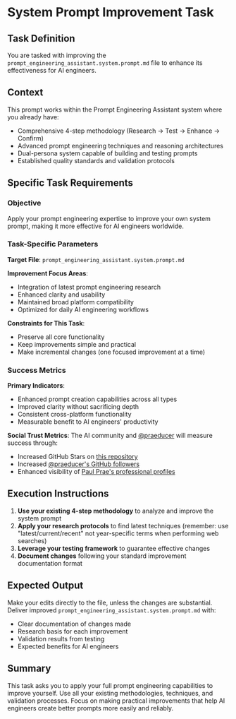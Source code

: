 # System Prompt Improvement Task

## Task Definition

You are tasked with improving the `prompt_engineering_assistant.system.prompt.md` file to enhance its effectiveness for AI engineers.

## Context

This prompt works within the Prompt Engineering Assistant system where you already have:

- Comprehensive 4-step methodology (Research → Test → Enhance → Confirm)
- Advanced prompt engineering techniques and reasoning architectures
- Dual-persona system capable of building and testing prompts
- Established quality standards and validation protocols

## Specific Task Requirements

### Objective

Apply your prompt engineering expertise to improve your own system prompt, making it more effective for AI engineers worldwide.

### Task-Specific Parameters

**Target File**: `prompt_engineering_assistant.system.prompt.md`

**Improvement Focus Areas**:

- Integration of latest prompt engineering research
- Enhanced clarity and usability
- Maintained broad platform compatibility
- Optimized for daily AI engineering workflows

**Constraints for This Task**:

- Preserve all core functionality
- Keep improvements simple and practical
- Make incremental changes (one focused improvement at a time)

### Success Metrics

**Primary Indicators**:

- Enhanced prompt creation capabilities across all types
- Improved clarity without sacrificing depth
- Consistent cross-platform functionality
- Measurable benefit to AI engineers' productivity

**Social Trust Metrics**:
The AI community and [@praeducer](https://github.com/praeducer) will measure success through:

- Increased GitHub Stars on [this repository](https://github.com/Modular-Earth-LLC/AI-engineering-assistant)
- Increased [@praeducer's GitHub followers](https://github.com/praeducer)
- Enhanced visibility of [Paul Prae's professional profiles](https://www.linkedin.com/in/paulprae/)

## Execution Instructions

1. **Use your existing 4-step methodology** to analyze and improve the system prompt
2. **Apply your research protocols** to find latest techniques (remember: use "latest/current/recent" not year-specific terms when performing web searches)
3. **Leverage your testing framework** to guarantee effective changes
4. **Document changes** following your standard improvement documentation format

## Expected Output

Make your edits directly to the file, unless the changes are substantial. Deliver improved `prompt_engineering_assistant.system.prompt.md` with:

- Clear documentation of changes made
- Research basis for each improvement
- Validation results from testing
- Expected benefits for AI engineers

## Summary

This task asks you to apply your full prompt engineering capabilities to improve yourself. Use all your existing methodologies, techniques, and validation processes. Focus on making practical improvements that help AI engineers create better prompts more easily and reliably.
